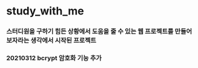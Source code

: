 # study_with_me
#####
### 스터디원을 구하기 힘든 상황에서 도움을 줄 수 있는 웹 프로젝트를 만들어보자라는 생각에서 시작된 프로젝트

#####
### 20210312 bcrypt 암호화 기능 추가
